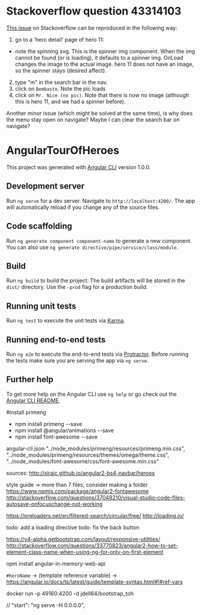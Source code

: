 # Stackoverflow question 43314103
[This issue](http://stackoverflow.com/questions/43314103) on Stackoverflow can be reproduced in the following way:

1. go to a 'hero detail' page of hero 11:
  - note the spinning svg. This is the spinner img component. When the img cannot be found (or is loading), it defaults to a spinner img. OnLoad changes the image to the actual image. hero 11 does not have an image, so the spinner stays (desired affect).
2. type "m" in the search bar in the nav.
3. click on `Bombasto`. Note the pic loads
4. click on `Mr. Nice (no pic)`. Note that there is now no image (although this is hero 11, and we had a spinner before).

Another minor issue (which might be solved at the same time), is why does the menu stay open on navigate? Maybe I can clear the search bar on navigate?

# AngularTourOfHeroes

This project was generated with [Angular CLI](https://github.com/angular/angular-cli) version 1.0.0.

## Development server

Run `ng serve` for a dev server. Navigate to `http://localhost:4200/`. The app will automatically reload if you change any of the source files.

## Code scaffolding

Run `ng generate component component-name` to generate a new component. You can also use `ng generate directive/pipe/service/class/module`.

## Build

Run `ng build` to build the project. The build artifacts will be stored in the `dist/` directory. Use the `-prod` flag for a production build.

## Running unit tests

Run `ng test` to execute the unit tests via [Karma](https://karma-runner.github.io).

## Running end-to-end tests

Run `ng e2e` to execute the end-to-end tests via [Protractor](http://www.protractortest.org/).
Before running the tests make sure you are serving the app via `ng serve`.

## Further help

To get more help on the Angular CLI use `ng help` or go check out the [Angular CLI README](https://github.com/angular/angular-cli/blob/master/README.md).


#install primeng
- npm install primeng --save
- npm install @angular/animations --save
- npm install font-awesome --save

angular-cli.json
  "../node_modules/primeng/resources/primeng.min.css",
        "../node_modules/primeng/resources/themes/omega/theme.css",
        "../node_modules/font-awesome/css/font-awesome.min.css"

sources:
http://sirajc.github.io/angular2-bs4-navbar/heroes

style guide -> more than 7 files, consider making a folder
https://www.npmjs.com/package/angular2-fontawesome
http://stackoverflow.com/questions/37048210/visual-studio-code-files-autosave-onfocuschange-not-working

https://preloaders.net/en/filtered-search/circular/free/
http://loading.io/

todo: add a loading directive
todo: fix the back button

https://v4-alpha.getbootstrap.com/layout/responsive-utilities/
http://stackoverflow.com/questions/33770823/angular2-how-to-set-element-class-name-when-using-ng-for-only-on-first-element

npm install angular-in-memory-web-api

`#heroName` -> (template reference variable) -> https://angular.io/docs/ts/latest/guide/template-syntax.html#!#ref-vars

 docker run -p 49160:4200 -d jdell64/bootstrap_toh


 // "start": "ng serve -H 0.0.0.0",